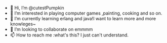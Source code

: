 - 👋 Hi, I’m @cutestPumpkin
- 👀 I’m interested in playing computer games ,painting, cooking and so on.
- 🌱 I’m currently learning erlang and java!I want to learn more and more knowleges~
- 💞️ I’m looking to collaborate on emmmm
- 📫 How to reach me :what's this? I just can't understand.

<!---
cutestPumpkin/cutestPumpkin is a ✨ special ✨ repository because its `README.md` (this file) appears on your GitHub profile.
You can click the Preview link to take a look at your changes.
--->
